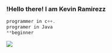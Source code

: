 ### !Hello there! I am Kevin Ramirezz

~~~C++
programmer in c++.
programer in Java
**beginner
~~~



<div>
  
  <a href="https://www.instagram.com/kevin_ramirezz1" target="_blank"><img src="https://img.shields.io/badge/Instagram-E4405F?style=for-the-badge&logo=instagram&logoColor=white" target="_blank"></a>

</div>


